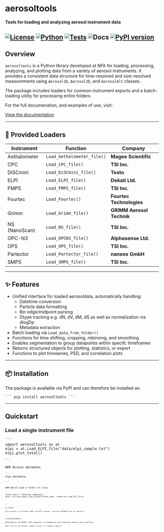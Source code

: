 # aerosoltools

**Tools for loading and analyzing aerosol instrument data**

[![License](https://img.shields.io/badge/license-MIT-blue.svg)](LICENSE)
[![Python](https://img.shields.io/badge/python-3.8+-blue.svg)](https://www.python.org/)
[![Tests](https://img.shields.io/badge/tests-passing-brightgreen.svg)](./tests)
![Docs](https://github.com/NFA-NRCWE/aerosoltools/actions/workflows/deploy-docs.yml/badge.svg)
[![PyPI version](https://badge.fury.io/py/aerosoltools.svg)](https://pypi.org/project/aerosoltools/)
---

## Overview

`aerosoltools` is a Python library developed at NFA for loading, processing, analyzing, and plotting data from a variety of aerosol instruments. It provides a consistent data structure for time-resolved and size-resolved measurements using `Aerosol1D`, `Aerosol2D`, and `AerosolAlt` classes.

The package includes loaders for common instrument exports and a batch-loading utility for processing entire folders.

For the full documenation, and examples of use, visit:

[View the documentation](https://nfa-nrcwe.github.io/aerosoltools/)

---

## 🧰 Provided Loaders

| Instrument    | Function                   | Company                   |
| ------------- | -------------------------- | ------------------------- |
| Aethalometer  | `Load_Aethalometer_file()` | **Magee Scientific**      |
| CPC           | `Load_CPC_file()`          | **TSI Inc.**              |
| DiSCmini      | `Load_DiSCmini_file()`     | **Testo**                 |
| ELPI          | `Load_ELPI_file()`         | **Dekati Ltd.**           |
| FMPS          | `Load_FMPS_file()`         | **TSI Inc.**              |
| Fourtec       | `Load_Fourtec()`           | **Fourtec Technologies**  |
| Grimm         | `Load_Grimm_file()`        | **GRIMM Aerosol Technik** |
| NS (NanoScan) | `Load_NS_file()`           | **TSI Inc.**              |
| OPC-N3        | `Load_OPCN3_file()`        | **Alphasense Ltd.**       |
| OPS           | `Load_OPS_file()`          | **TSI Inc.**              |
| Partector     | `Load_Partector_file()`    | **naneos GmbH**           |
| SMPS          | `Load_SMPS_file()`         | **TSI Inc.**              |

---

## ✨ Features

- Unified interface for loaded aerosoldata, automatically handling:
  - Datetime conversion
  - Particle data formatting
  - Bin edge/midpoint parsing
  - Dtype tracking e.g. dN, dV, dM, dS as well as normalization via dlogDp
  - Metadata extraction
- Batch loading via `Load_data_from_folder()`
- Functions for time shifting, cropping, rebinning, and smoothing
- Enables segmentation to group datapoints within specifc timeframes
- Returns structured objects for plotting, statistics, or export
- Functions to plot timeseries, PSD, and correlation plots 

---

## 📦 Installation

The package is available via PyPI and can therefore be installed as:

<pre><code>``` pip install aerosoltools ```</code></pre>

---

## Quickstart
### Load a single instrument file

<pre><code>```
import aerosoltools as at
elpi = at.Load_ELPI_file("data/elpi_sample.txt")
elpi.plot_total()
<pre><code>```
  
### Access metadata
<pre><code>```
elpi.metadata
<pre><code>```
  
### Batch-load a folder of files
<pre><code>```
folder_path = "data/cpc_campaign/"
data = at.Load_data_from_folder(folder_path, loader=at.Load_CPC_file)
<pre><code>```
  
---

📄 License

This project is licensed under the MIT License — see the LICENSE file for details.

---

🙌 Acknowledgments

Developed by the NRCWE / NFA community to standardize and accelerate aerosol data workflows.

Feel free to contribute, submit issues, or request support!
